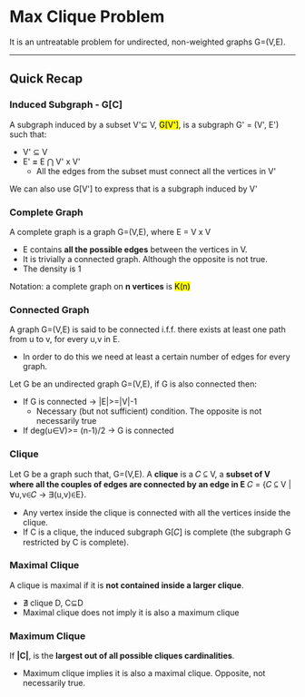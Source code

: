 # Max Clique Problem
It is an untreatable problem for undirected, non-weighted graphs G=(V,E).

---

## Quick Recap

### Induced Subgraph - G[C]
A subgraph induced by a subset V'⊆ V, <mark>G[V']</mark>, is a subgraph G' = (V', E') such that:
* V' ⊆ V
* E' **=** E ⋂ V' x V'
    * All the edges from the subset must connect all the vertices in V'

We can also use G[V'] to express that is a subgraph induced by V'

### Complete Graph
A complete graph is a graph G=(V,E), where E = V x V
* E contains **all the possible edges** between the vertices in V.
* It is trivially a connected graph. Although the opposite is not true.
* The density is 1

Notation: a complete graph on **n vertices** is <mark>K(n)</mark>

### Connected Graph
A graph G=(V,E) is said to be connected i.f.f. there exists at least one path from u to v, for every u,v in E.
* In order to do this we need at least a certain number of edges for every graph.

Let G be an undirected graph G=(V,E), if G is also connected then:
* If G is connected -> |E|>=|V|-1
  * Necessary (but not sufficient) condition. The opposite is not necessarily true
* If deg(u∈V)>= (n-1)/2 -> G is connected

### Clique
Let G be a graph such that, G=(V,E). A **clique** is a 𝐶 ⊆ V, a **subset of V where all the couples of edges 
are connected by an edge in E** 𝐶 = {𝐶 ⊆ V | ∀u,v∈𝐶 -> ∃(u,v)∈E}. 
* Any vertex inside the clique is connected with all the vertices inside the clique.
* If C is a clique, the induced subgraph G[𝐶] is complete (the subgraph G restricted by C is complete).

### Maximal Clique
A clique is maximal if it is **not contained inside a larger clique**.
* ∄ clique D, C⊆D
* Maximal clique does not imply it is also a maximum clique

### Maximum Clique
If **|C|**, is the **largest out of all possible cliques cardinalities**.
* Maximum clique implies it is also a maximal clique. Opposite, not necessarily true.


